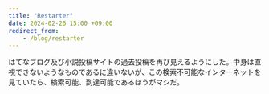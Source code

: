 ```yaml
---
title: "Restarter"
date: 2024-02-26 15:00 +09:00
redirect_from:
    - /blog/restarter
---
```


はてなブログ及び小説投稿サイトの過去投稿を再び見えるようにした。中身は直視できないようなものであるに違いないが、この検索不可能なインターネットを見ていたら、検索可能、到達可能であるほうがマシだ。
